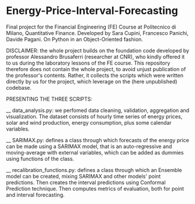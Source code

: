 # Energy-Price-Interval-Forecasting
Final project for the Financial Engineering (FE) Course at Politecnico di Milano, Quantitative Finance.
Developed by Sara Cupini, Francesco Panichi, Davide Pagani. On Python in an Object-Oriented fashion.

DISCLAIMER: the whole project builds on the foundation code developed by professor Alessandro Brusaferri (researcher at CNR), 
who kindly offered it to us during the laboratory lessons of the FE course. 
This repository therefore does not contain the whole project, to avoid unjust publication of the professor's contents.
Rather, it collects the scripts which were written directly by us for the project, which leverage on the (here unpublished) codebase.

PRESENTING THE THREE SCRIPTS:

__ data_analysis.py: we perfomed data cleaning, validation, aggregation and visualization. The dataset consists of hourly time series
of energy prices, solar and wind production, energy consumption, plus some calendar variables.

__ SARIMAX.py: defines a class through which forecasts of the energy price can be made using a SARIMAX model, that is an auto-regressive
and moving-average with external variables, which can be added as dummies using functions of the class.

__ recalibration_functions.py: defines a class through which an Ensemble model can be created, mixing SARIMAX and other models' point
predictions. Then creates the interval predictions using Conformal Prediction technique. Then computes metrics of evaluation, both for
point and interval forecasting.
